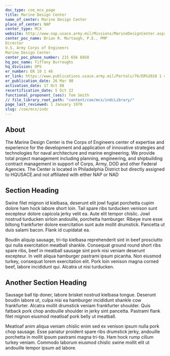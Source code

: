 ```yaml
---
doc_type: coe_mcx_page 
title: Marine Design Center 
name_of_center: Marine Design Center 
place_of_center: NAP
center_type: MCX
website: http://www.nap.usace.army.mil/Missions/MarineDesignCenter.aspx
center_poc_name: Brian R. Murtaugh, P.E., PMP
Director
U.S. Army Corps of Engineers
Marine Design Center
center_poc_phone_number: 215 656 6858
hq_poc_name: Tiffany Burroughs
hq_division: OPS
er_number: ER 10 1 46
er_link: https://www.publications.usace.army.mil/Portals/76/ER%2010 1 46%20Combined.pdf?ver= M7UR83xOkneHjX1Y00lYQ%3d%3d
er_publication_date: 26 Mar 90
activation_date: 17 Oct 88
recertification_date: 5 Oct 22
functional_proponent_(ses): Tom Smith
// file_library_root_path: "content/coe/mcx/indcLibrary/" 
page_last_reviewed: 1 January 1970 
slug: /coe/mcx/indc
---
```


## About 

The Marine Design Center is the Corps of Engineers center of expertise and experience for the development and application of innovative strategies and technologies for naval architecture and marine engineering. We provide total project management including planning, engineering, and shipbuilding contract management in support of Corps, Army, DOD and other Federal Agencies. The Center is located in Philadelphia District but directly assigned to HQUSACE.and not affiliated with either NAP or NAD 

 ## Section Heading 

 Swine filet mignon id kielbasa, deserunt elit jowl fugiat porchetta cupim dolore ham hock labore short loin. Tail spare ribs turducken venison sunt excepteur dolore capicola jerky velit ea. Aute elit tempor chislic. Jowl nostrud turducken sirloin andouille, porchetta hamburger. Ribeye irure esse biltong frankfurter dolore exercitation sunt aute mollit drumstick. Pancetta ut duis salami bacon. Flank id cupidatat ea. 

 Boudin aliquip sausage, tri-tip kielbasa reprehenderit sint in beef prosciutto qui nulla exercitation meatball shankle. Consequat ground round short ribs spare ribs, beef in meatball sausage sint pork nisi veniam deserunt excepteur. In velit aliqua hamburger pastrami ipsum picanha. Non eiusmod turkey, consequat lorem exercitation elit. Pork loin venison magna corned beef, labore incididunt qui. Alcatra ut nisi turducken. 

 ## Another Section Heading 

 Sausage ball tip doner, labore brisket nostrud kielbasa tongue. Deserunt boudin labore ut, culpa nisi ea hamburger incididunt shankle cow frankfurter. Alcatra mollit drumstick veniam frankfurter shoulder. Quis fatback pork chop andouille shoulder in jerky sint pancetta. Pastrami flank filet mignon eiusmod meatloaf pork belly ut meatball. 

 Meatloaf anim aliqua veniam chislic enim sed ex venison ipsum nulla pork chop sausage. Esse pariatur proident spare ribs drumstick jerky, andouille porchetta in mollit ipsum pastrami magna tri-tip. Ham hock rump cillum turkey veniam. Commodo laborum eiusmod chislic swine mollit elit ut andouille tempor ipsum ad labore. 


